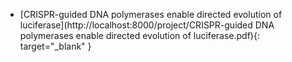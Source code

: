 
- [CRISPR-guided DNA polymerases enable directed evolution of luciferase](http://localhost:8000/project/CRISPR-guided DNA polymerases enable directed evolution of luciferase.pdf){: target="_blank" }

